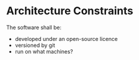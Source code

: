 # Architecture Constraints

The software shall be:
- developed under an open-source licence
- versioned by git
- run on what machines?